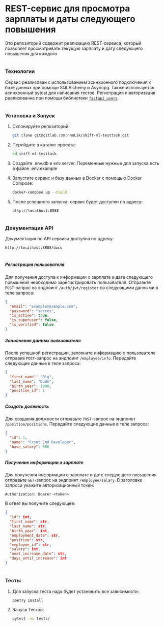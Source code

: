 # REST-сервис для просмотра зарплаты и даты следующего повышения
Это репозиторий содержит реализацию REST-сервиса, который позволяет просматривать текущую зарплату и дату следующего повышения для каждого
#
### Технологии
Сервис реализован с использованием асинхронного подключения к базе данных при помощи SQLAlchemy и Asyncpg. Также используется асинхронный pytest для написания тестов. Регистрация и авторизация реализованна при помощи библиотеки [`fastapi_users`](https://fastapi-users.github.io/fastapi-users/12.0/).
#
### Установка и Запуск
1. Склонируйте репозиторий:
    ```sh
    git clone git@gitlab.com:nnnLik/shift-ml-testtask.git
    ```
2. Перейдите в каталог проекта:
    ```sh
    cd shift-ml-testtask
    ```
3. Создайте .env.db и env.server. Переменные нужные для запуска есть в файле .env.example

4. Запустите сервис и базу данных в Docker с помощью Docker Compose:
    ```sh
    docker-compose up --build
    ```
5. После успешного запуска, сервис будет доступен по адресу:
    ```
    http://localhost:8888
    ```
#
### Документация API
Документация по API сервиса доступна по адресу:
```
http://localhost:8888/docs
```
#
##### __Регистрация пользователя__
Для получения доступа к информации о зарплате и дате следующего повышения необходимо зарегистрировать пользователя. Отправьте `POST`-запрос на эндпоинт `/auth/jwt/register` со следующими данными в теле запроса:
```json
{
  "email": "example@example.com",
  "password": "secret",
  "is_active": true,
  "is_superuser": false,
  "is_verified": false
}
```

##### __Заполнение данных пользователя__
После успешной регистрации, заполните информацию о пользователе отправив `POST`-запрос на эндпоинт `/employee/info`. Передайте следующие данные в теле запроса:
```json
{
  "first_name": "Big",
  "last_name": "Dude",
  "birth_year": 1900,
  "position_id": 1
}
```

##### __Создать должность__
Для создания должности отправьте `POST`-запрос на эндпоинт `/position/positions`. Передайте следующие данные в теле запроса:
```json
{
  "id": 1,
  "name": "Front End Developer",
  "base_salary": 600
}
```

##### __Получение информации о зарплате__
Для получения информации о зарплате и дате следующего повышения отправьте `GET`-запрос на эндпоинт `/employee/salary`. В заголовке запроса укажите авторизационный токен:
```
Authorization: Bearer <token>
```

В ответ вы получите следующее:
```json
{
  "id": int,
  "first_name": str,
  "last_name": str,
  "birth_year": int,
  "employment_date": str,
  "position": str,
  "employee_id": str,
  "salary": int,
  "next_increase_date": str,
  "days_until_increase": int
}
```
#
### Тесты
1. Для запуска теста надо будет установить все зависимости:
    ```sh
    poetry install
    ```
2. Запуск Тестов:
    ```sh
    pytest -vv tests/
    ```
